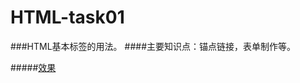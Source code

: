 # HTML-task01
###HTML基本标签的用法。
####主要知识点：锚点链接，表单制作等。

#####[效果](https://thisxiaoming.github.io/HTML-task01/task01.html)
